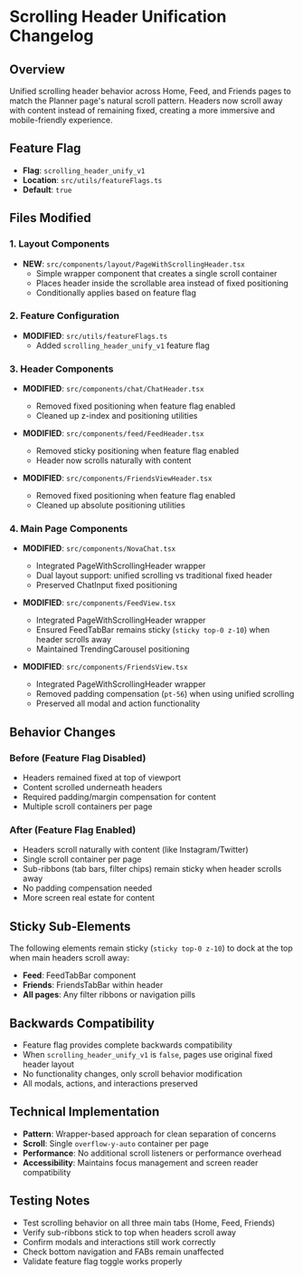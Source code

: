
# Scrolling Header Unification Changelog

## Overview
Unified scrolling header behavior across Home, Feed, and Friends pages to match the Planner page's natural scroll pattern. Headers now scroll away with content instead of remaining fixed, creating a more immersive and mobile-friendly experience.

## Feature Flag
- **Flag**: `scrolling_header_unify_v1`
- **Location**: `src/utils/featureFlags.ts`
- **Default**: `true`

## Files Modified

### 1. Layout Components
- **NEW**: `src/components/layout/PageWithScrollingHeader.tsx`
  - Simple wrapper component that creates a single scroll container
  - Places header inside the scrollable area instead of fixed positioning
  - Conditionally applies based on feature flag

### 2. Feature Configuration
- **MODIFIED**: `src/utils/featureFlags.ts`
  - Added `scrolling_header_unify_v1` feature flag

### 3. Header Components
- **MODIFIED**: `src/components/chat/ChatHeader.tsx`
  - Removed fixed positioning when feature flag enabled
  - Cleaned up z-index and positioning utilities

- **MODIFIED**: `src/components/feed/FeedHeader.tsx`  
  - Removed sticky positioning when feature flag enabled
  - Header now scrolls naturally with content

- **MODIFIED**: `src/components/FriendsViewHeader.tsx`
  - Removed fixed positioning when feature flag enabled
  - Cleaned up absolute positioning utilities

### 4. Main Page Components  
- **MODIFIED**: `src/components/NovaChat.tsx`
  - Integrated PageWithScrollingHeader wrapper
  - Dual layout support: unified scrolling vs traditional fixed header
  - Preserved ChatInput fixed positioning

- **MODIFIED**: `src/components/FeedView.tsx`
  - Integrated PageWithScrollingHeader wrapper
  - Ensured FeedTabBar remains sticky (`sticky top-0 z-10`) when header scrolls away
  - Maintained TrendingCarousel positioning

- **MODIFIED**: `src/components/FriendsView.tsx`
  - Integrated PageWithScrollingHeader wrapper
  - Removed padding compensation (`pt-56`) when using unified scrolling
  - Preserved all modal and action functionality

## Behavior Changes

### Before (Feature Flag Disabled)
- Headers remained fixed at top of viewport
- Content scrolled underneath headers
- Required padding/margin compensation for content
- Multiple scroll containers per page

### After (Feature Flag Enabled)  
- Headers scroll naturally with content (like Instagram/Twitter)
- Single scroll container per page
- Sub-ribbons (tab bars, filter chips) remain sticky when header scrolls away
- No padding compensation needed
- More screen real estate for content

## Sticky Sub-Elements
The following elements remain sticky (`sticky top-0 z-10`) to dock at the top when main headers scroll away:
- **Feed**: FeedTabBar component
- **Friends**: FriendsTabBar within header
- **All pages**: Any filter ribbons or navigation pills

## Backwards Compatibility
- Feature flag provides complete backwards compatibility
- When `scrolling_header_unify_v1` is `false`, pages use original fixed header layout
- No functionality changes, only scroll behavior modification
- All modals, actions, and interactions preserved

## Technical Implementation
- **Pattern**: Wrapper-based approach for clean separation of concerns
- **Scroll**: Single `overflow-y-auto` container per page
- **Performance**: No additional scroll listeners or performance overhead
- **Accessibility**: Maintains focus management and screen reader compatibility

## Testing Notes
- Test scrolling behavior on all three main tabs (Home, Feed, Friends)
- Verify sub-ribbons stick to top when headers scroll away
- Confirm modals and interactions still work correctly
- Check bottom navigation and FABs remain unaffected
- Validate feature flag toggle works properly
